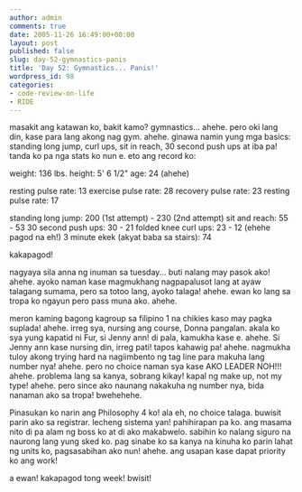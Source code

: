 ```yaml
---
author: admin
comments: true
date: 2005-11-26 16:49:00+00:00
layout: post
published: false
slug: day-52-gymnastics-panis
title: 'Day 52: Gymnastics... Panis!'
wordpress_id: 98
categories:
- code-review-on-life
- RIDE
---
```


masakit ang katawan ko, bakit kamo? gymnastics... ahehe. pero oki lang din, kase para lang akong nag gym. ahehe. ginawa namin yung mga basics: standing long jump, curl ups, sit in reach, 30 second push ups at iba pa! tanda ko pa nga stats ko nun e. eto ang record ko:

weight: 136 lbs.
height: 5' 6 1/2"
age: 24 (ahehe)

resting pulse rate: 13
exercise pulse rate: 28
recovery pulse rate: 23
resting pulse rate: 17

standing long jump: 200 (1st attempt) - 230 (2nd attempt)
sit and reach: 55 - 53
30 second push ups: 30 - 21
folded knee curl ups: 23 - 12 (ehehe pagod na eh!)
3 minute ekek (akyat baba sa stairs): 74

kakapagod!

nagyaya sila anna ng inuman sa tuesday... buti nalang may pasok ako! ahehe. ayoko naman kase magmukhang nagpapalusot lang at ayaw talagang sumama, pero sa totoo lang, ayoko talaga! ahehe. ewan ko lang sa tropa ko ngayun pero pass muna ako. ahehe.

meron kaming bagong kagroup sa filipino 1 na chikies kaso may pagka suplada! ahehe. irreg sya, nursing ang course, Donna pangalan. akala ko sya yung kapatid ni Fur, si Jenny ann! di pala, kamukha kase e. ahehe. Si Jenny ann kase nursing din, irreg pati! tapos kahawig pa! ahehe. nagmukha tuloy akong trying hard na nagiimbento ng tag line para makuha lang number nya! ahehe. pero no choice naman sya kase AKO LEADER NOH!!! ahehe. problema lang sa kanya, sobrang kikay! kapal ng make up, not my type! ahehe. pero since ako naunang nakakuha ng number nya, bida nanaman ako sa tropa! bwehehehe.

Pinasukan ko narin ang Philosophy 4 ko! ala eh, no choice talaga. buwisit parin ako sa registrar. lecheng sistema yan! pahihirapan pa ko. ang masama nito di pa alam ng boss ko at di ako makabwelo. sabihin ko nalang siguro na naurong lang yung sked ko. pag sinabe ko sa kanya na kinuha ko parin lahat ng units ko, pagsasabihan ako nun! ahehe. ang usapan kase dapat priority ko ang work! 

a ewan! kakapagod tong week! bwisit!
